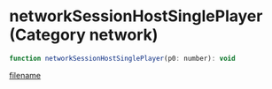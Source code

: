 # networkSessionHostSinglePlayer (Category network)

```js
function networkSessionHostSinglePlayer(p0: number): void
```

[filename](networkSessionHostSinglePlayer_m.md ':include')